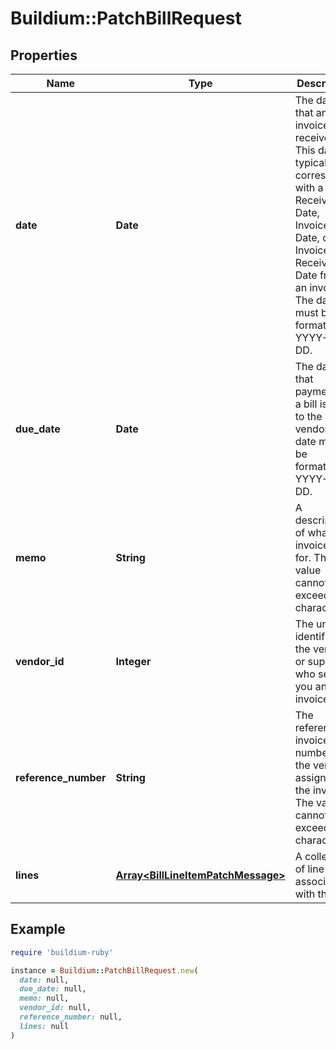 # Buildium::PatchBillRequest

## Properties

| Name | Type | Description | Notes |
| ---- | ---- | ----------- | ----- |
| **date** | **Date** | The date that an invoice was received. This date typically corresponds with a Bill Received Date, Invoice Date, or Invoice Received Date from an invoice. The date must be formatted as YYYY-MM-DD. | [optional] |
| **due_date** | **Date** | The date that payment for a bill is due to the vendor. The date must be formatted as YYYY-MM-DD. | [optional] |
| **memo** | **String** | A description of what the invoice was for. The value cannot exceed 245 characters. | [optional] |
| **vendor_id** | **Integer** | The unique identifier of the vendor or supplier who sent you an invoice. | [optional] |
| **reference_number** | **String** | The reference or invoice number that the vendor assigned to the invoice. The value cannot exceed 40 characters. | [optional] |
| **lines** | [**Array&lt;BillLineItemPatchMessage&gt;**](BillLineItemPatchMessage.md) | A collection of line items associated with the bill. | [optional] |

## Example

```ruby
require 'buildium-ruby'

instance = Buildium::PatchBillRequest.new(
  date: null,
  due_date: null,
  memo: null,
  vendor_id: null,
  reference_number: null,
  lines: null
)
```

